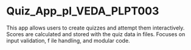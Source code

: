 # Quiz_App_pl_VEDA_PLPT003
 This app allows users to create quizzes and attempt them interactively.  Scores are calculated and stored with the quiz data in files. Focuses on input validation,  f  ile handling, and modular code.
